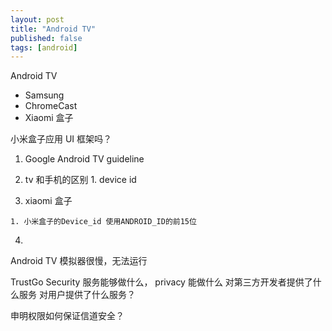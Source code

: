 ```yaml
---
layout: post
title: "Android TV"
published: false
tags: [android]
---
```



Android TV

* Samsung
* ChromeCast
* Xiaomi 盒子



小米盒子应用 UI 框架吗？ 



  1. Google Android TV guideline

  2. tv 和手机的区别
    1. device id
  3. xiaomi 盒子

    1. 小米盒子的Device_id 使用ANDROID_ID的前15位
  4.  



Android TV 模拟器很慢，无法运行



TrustGo
Security 服务能够做什么， 
privacy 能做什么
对第三方开发者提供了什么服务
对用户提供了什么服务？


申明权限如何保证信道安全？ 